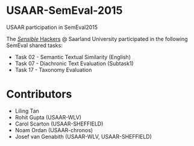 USAAR-SemEval-2015
==================

USAAR participation in SemEval2015


The [*Sensible* Hackers](https://sites.google.com/site/usaarhat/) @ Saarland University participated in the following SemEval shared tasks:

 - Task 02 - Semantic Textual Similarity (English) 
 - Task 07 - Diachronic Text Evaluation (Subtask1)
 - Task 17 - Taxonomy Evaluation



Contributors
====

 - Liling Tan
 - Rohit Gupta (USAAR-WLV) 
 - Carol Scarton (USAAR-SHEFFIELD)
 - Noam Ordan (USAAR-chronos)
 - Josef van Genabith (USAAR-WLV, USAAR-SHEFFIELD)
